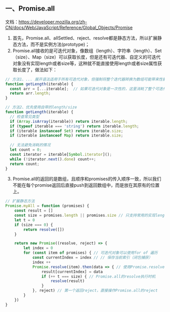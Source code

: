 ## 一、Promise.all
文档：https://developer.mozilla.org/zh-CN/docs/Web/JavaScript/Reference/Global_Objects/Promise
1. 首先，Promise.all、allSettled、reject、resolve都是静态方法，所以扩展静态方法，而不是实例方法(prototype)；
2. Promise.all接收的是可迭代对象，像数组（length）、字符串（length）、Set（size）、Map（size）可以获取长度，但是还有可迭代器、自定义的可迭代对象没有实现length或者size等，这种就不能直接使用length或者size属性获取长度了，做法如下：
```js
// 方法1、... 展开语法适用于所有可迭代对象，但强制将整个迭代器转换为数组可能带来性能、内存或功能性问题。
function getLength(iterable) {
  const arr = [...iterable];  // 如果可迭代对象是一次性的，这里消耗了整个可迭代对象
  return arr.length;
}

// 方法2、优先使用自带的length/size
function getLength(iterable) {
  // 检查常见类型
  if (Array.isArray(iterable)) return iterable.length;
  if (typeof iterable === 'string') return iterable.length;
  if (iterable instanceof Set) return iterable.size;
  if (iterable instanceof Map) return iterable.size;
  
  // 无法避免消耗的情况
  let count = 0;
  const iterator = iterable[Symbol.iterator]();
  while (!iterator.next().done) count++;
  return count;
}
```

3. Promise.all的返回的是数组，且顺序和promises的传入顺序一致，所以我们不能在每个promise返回后直接push到返回数组中，而是放在其原有的位置上。
```js
// 扩展静态方法
Promise.myAll = function (promises) {
    const result = []
    const size = promises.length || promises.size // 只支持常用的实现length/size的可迭代对象
    let t = 0
    if (size === 0) {
        return resolve([])
    }

    return new Promise((resolve, reject) => {
        let index = 0
        for (const item of promises) { // 可迭代对象可以使用for of 遍历
            const currentIndex = index // // 保存当前索引（闭包捕获）
            index ++
            Promise.resolve(item).then(data => { // 使用Promise.resolve也可以处理非promise值
                result[currentIndex] = data
                if (++ t === size) { // Promise.all的resolve执行时机
                    resolve(result)
                }
            }, reject) // 第一个返回reject，直接操作Promise.all的reject
        }
    })
}
```

